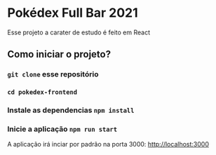 # Pokédex Full Bar 2021

Esse projeto a carater de estudo é feito em React 

## Como iniciar o projeto?

### `git clone` esse repositório

### `cd pokedex-frontend`

### Instale as dependencias `npm install`

### Inicie a aplicação `npm run start`

A aplicação irá inciar por padrão na porta 3000: [http://localhost:3000](http://localhost:3000)

